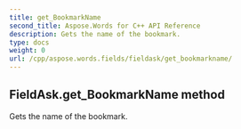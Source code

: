 ```yaml
---
title: get_BookmarkName
second_title: Aspose.Words for C++ API Reference
description: Gets the name of the bookmark. 
type: docs
weight: 0
url: /cpp/aspose.words.fields/fieldask/get_bookmarkname/
---
```

## FieldAsk.get_BookmarkName method


Gets the name of the bookmark. 


